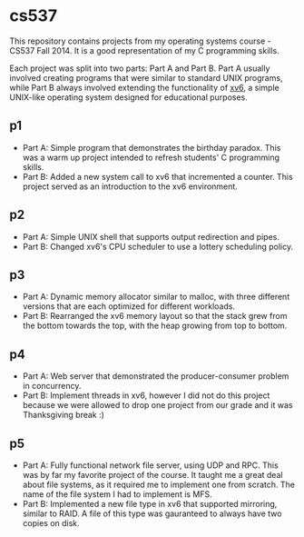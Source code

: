 # cs537
This repository contains projects from my operating systems course - CS537 Fall 2014. It is a good representation of my C programming skills. 

Each project was split into two parts: Part A and Part B. Part A usually involved creating programs that were similar to standard UNIX programs, while Part B always involved extending the functionality of [xv6](http://pdos.csail.mit.edu/6.828/2014/xv6.html), a simple UNIX-like operating system designed for educational purposes.

## p1
* Part A: Simple program that demonstrates the birthday paradox. This was a warm up project intended to refresh students' C programming skills.
* Part B: Added a new system call to xv6 that incremented a counter. This project served as an introduction to the xv6 environment.

## p2
* Part A: Simple UNIX shell that supports output redirection and pipes.
* Part B: Changed xv6's CPU scheduler to use a lottery scheduling policy.

## p3
* Part A: Dynamic memory allocator similar to malloc, with three different versions that are each optimized for different workloads.
* Part B: Rearranged the xv6 memory layout so that the stack grew from the bottom towards the top, with the heap growing from top to bottom.

## p4
* Part A: Web server that demonstrated the producer-consumer problem in concurrency.
* Part B: Implement threads in xv6, however I did not do this project because we were allowed to drop one project from our grade and it was Thanksgiving break :)

## p5
* Part A: Fully functional network file server, using UDP and RPC. This was by far my favorite project of the course. It taught me a great deal about file systems, as it required me to implement one from scratch. The name of the file system I had to implement is MFS.
* Part B: Implemented a new file type in xv6 that supported mirroring, similar to RAID. A file of this type was gauranteed to always have two copies on disk.
